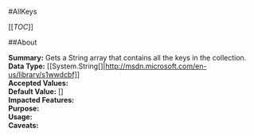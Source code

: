 #AllKeys

[[_TOC_]]

##About

**Summary:**  Gets a String array that contains all the keys in the collection.   
**Data Type:** [[System.String[]|http://msdn.microsoft.com/en-us/library/s1wwdcbf]]  
**Accepted Values:**   
**Default Value:** []  
**Impacted Features:**   
**Purpose:**   
**Usage:**   
**Caveats:**   


